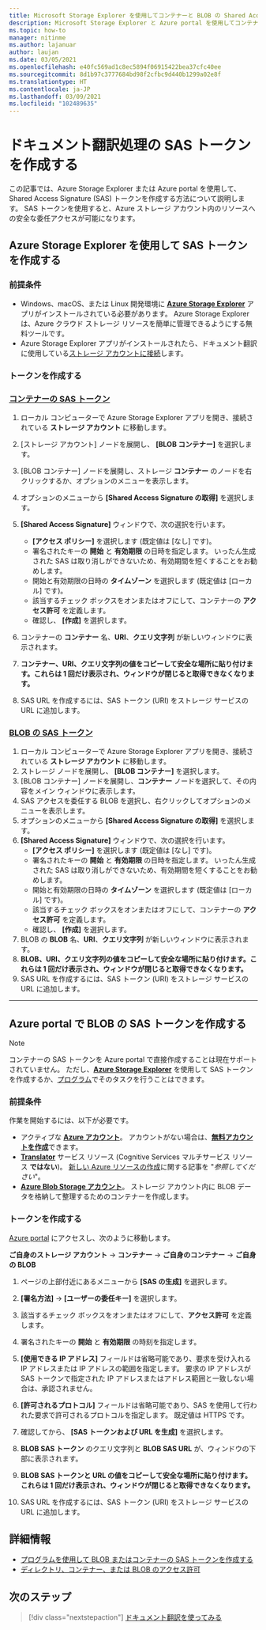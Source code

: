 ```yaml
---
title: Microsoft Storage Explorer を使用してコンテナーと BLOB の Shared Access Signature (SAS) トークンを作成する
description: Microsoft Storage Explorer と Azure portal を使用してコンテナーと BLOB の Shared Access Token (SAS) を作成する方法
ms.topic: how-to
manager: nitinme
ms.author: lajanuar
author: laujan
ms.date: 03/05/2021
ms.openlocfilehash: e40fc569ad1c8ec5894f06915422bea37cfc40ee
ms.sourcegitcommit: 8d1b97c3777684bd98f2cfbc9d440b1299a02e8f
ms.translationtype: HT
ms.contentlocale: ja-JP
ms.lasthandoff: 03/09/2021
ms.locfileid: "102489635"
---
```

# <a name="create-sas-tokens-for-document-translation-processing"></a>ドキュメント翻訳処理の SAS トークンを作成する

この記事では、Azure Storage Explorer または Azure portal を使用して、Shared Access Signature (SAS) トークンを作成する方法について説明します。 SAS トークンを使用すると、Azure ストレージ アカウント内のリソースへの安全な委任アクセスが可能になります。

## <a name="create-your-sas-tokens-with-azure-storage-explorer"></a>Azure Storage Explorer を使用して SAS トークンを作成する

### <a name="prerequisites"></a>前提条件

* Windows、macOS、または Linux 開発環境に [**Azure Storage Explorer**](../../../vs-azure-tools-storage-manage-with-storage-explorer.md) アプリがインストールされている必要があります。 Azure Storage Explorer は、Azure クラウド ストレージ リソースを簡単に管理できるようにする無料ツールです。
* Azure Storage Explorer アプリがインストールされたら、ドキュメント翻訳に使用している[ストレージ アカウントに接続](../../../vs-azure-tools-storage-manage-with-storage-explorer.md?tabs=windows#connect-to-a-storage-account-or-service)します。

### <a name="create-your-tokens"></a>トークンを作成する

### <a name="sas-tokens-for-containers"></a>[コンテナーの SAS トークン](#tab/Containers)

1. ローカル コンピューターで Azure Storage Explorer アプリを開き、接続されている **ストレージ アカウント** に移動します。
1. [ストレージ アカウント] ノードを展開し、 **[BLOB コンテナー]** を選択します。
1. [BLOB コンテナー] ノードを展開し、ストレージ **コンテナー** のノードを右クリックするか、オプションのメニューを表示します。
1. オプションのメニューから **[Shared Access Signature の取得]** を選択します。
1. **[Shared Access Signature]** ウィンドウで、次の選択を行います。
    * **[アクセス ポリシー]** を選択します (既定値は [なし] です)。
    * 署名されたキーの **開始** と **有効期限** の日時を指定します。 いったん生成された SAS は取り消しができないため、有効期間を短くすることをお勧めします。
    * 開始と有効期限の日時の **タイムゾーン** を選択します (既定値は [ローカル] です)。
    * 該当するチェック ボックスをオンまたはオフにして、コンテナーの **アクセス許可** を定義します。
    * 確認し、 **[作成]** を選択します。

1. コンテナーの **コンテナー** 名、**URI**、**クエリ文字列** が新しいウィンドウに表示されます。  
1. **コンテナー、URI、クエリ文字列の値をコピーして安全な場所に貼り付けます。これらは 1 回だけ表示され、ウィンドウが閉じると取得できなくなります。**
1. SAS URL を作成するには、SAS トークン (URI) をストレージ サービスの URL に追加します。

### <a name="sas-tokens-for-blobs"></a>[BLOB の SAS トークン](#tab/blobs)

1. ローカル コンピューターで Azure Storage Explorer アプリを開き、接続されている **ストレージ アカウント** に移動します。
1. ストレージ ノードを展開し、 **[BLOB コンテナー]** を選択します。
1. [BLOB コンテナー] ノードを展開し、**コンテナー** ノードを選択して、その内容をメイン ウィンドウに表示します。
1. SAS アクセスを委任する BLOB を選択し、右クリックしてオプションのメニューを表示します。
1. オプションのメニューから **[Shared Access Signature の取得]** を選択します。
1. **[Shared Access Signature]** ウィンドウで、次の選択を行います。
    * **[アクセス ポリシー]** を選択します (既定値は [なし] です)。
    * 署名されたキーの **開始** と **有効期限** の日時を指定します。 いったん生成された SAS は取り消しができないため、有効期間を短くすることをお勧めします。
    * 開始と有効期限の日時の **タイムゾーン** を選択します (既定値は [ローカル] です)。
    * 該当するチェック ボックスをオンまたはオフにして、コンテナーの **アクセス許可** を定義します。
    * 確認し、 **[作成]** を選択します。
1. BLOB の **BLOB** 名、**URI**、**クエリ文字列** が新しいウィンドウに表示されます。  
1. **BLOB、URI、クエリ文字列の値をコピーして安全な場所に貼り付けます。これらは 1 回だけ表示され、ウィンドウが閉じると取得できなくなります。**
1. SAS URL を作成するには、SAS トークン (URI) をストレージ サービスの URL に追加します。

---

## <a name="create-sas-tokens-for-blobs-in-the-azure-portal"></a>Azure portal で BLOB の SAS トークンを作成する

> [!NOTE]
> コンテナーの SAS トークンを Azure portal で直接作成することは現在サポートされていません。 ただし、[**Azure Storage Explorer**](#create-your-sas-tokens-with-azure-storage-explorer) を使用して SAS トークンを作成するか、[プログラム](../../../storage/blobs/sas-service-create.md)でそのタスクを行うことはできます。

<!-- markdownlint-disable MD024 -->
### <a name="prerequisites"></a>前提条件

作業を開始するには、以下が必要です。

* アクティブな [**Azure アカウント**](https://azure.microsoft.com/free/cognitive-services/)。  アカウントがない場合は、[**無料アカウントを作成**](https://azure.microsoft.com/free/)できます。
* [**Translator**](https://ms.portal.azure.com/#create/Microsoft) サービス リソース (Cognitive Services マルチサービス リソース **ではない**)。  [新しい Azure リソースの作成](../../cognitive-services-apis-create-account.md#create-a-new-azure-cognitive-services-resource)に関する記事を "*参照してください*"。  
* [**Azure Blob Storage アカウント**](https://ms.portal.azure.com/#create/Microsoft.StorageAccount-ARM)。 ストレージ アカウント内に BLOB データを格納して整理するためのコンテナーを作成します。

### <a name="create-your-tokens"></a>トークンを作成する

[Azure portal](https://ms.portal.azure.com/#home) にアクセスし、次のように移動します。  

 **ご自身のストレージ アカウント** → **コンテナー** → **ご自身のコンテナー** → **ご自身の BLOB**

1. ページの上部付近にあるメニューから **[SAS の生成]** を選択します。

1. **[署名方法]** → **[ユーザーの委任キー]** を選択します。

1. 該当するチェック ボックスをオンまたはオフにして、**アクセス許可** を定義します。

1. 署名されたキーの **開始** と **有効期限** の時刻を指定します。

1. **[使用できる IP アドレス]** フィールドは省略可能であり、要求を受け入れる IP アドレスまたは IP アドレスの範囲を指定します。 要求の IP アドレスが SAS トークンで指定された IP アドレスまたはアドレス範囲と一致しない場合は、承認されません。

1. **[許可されるプロトコル]** フィールドは省略可能であり、SAS を使用して行われた要求で許可されるプロトコルを指定します。 既定値は HTTPS です。

1. 確認してから、 **[SAS トークンおよび URL を生成]** を選択します。

1. **BLOB SAS トークン** のクエリ文字列と **BLOB SAS URL** が、ウィンドウの下部に表示されます。  

1. **BLOB SAS トークンと URL の値をコピーして安全な場所に貼り付けます。これらは 1 回だけ表示され、ウィンドウが閉じると取得できなくなります。**

1. SAS URL を作成するには、SAS トークン (URI) をストレージ サービスの URL に追加します。

## <a name="learn-more"></a>詳細情報

* [プログラムを使用して BLOB またはコンテナーの SAS トークンを作成する](../../../storage/blobs/sas-service-create.md)
* [ディレクトリ、コンテナー、または BLOB のアクセス許可](/rest/api/storageservices/create-service-sas#permissions-for-a-directory-container-or-blob)

## <a name="next-steps"></a>次のステップ

> [!div class="nextstepaction"]
> [ドキュメント翻訳を使ってみる](get-started-with-document-translation.md)
>
>